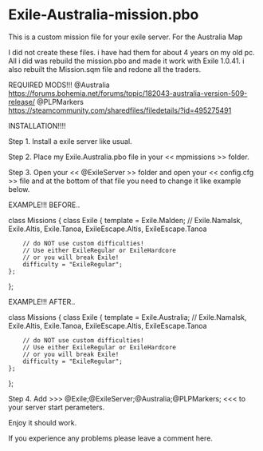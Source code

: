 # Exile-Australia-mission.pbo
This is a custom mission file for your exile server. For the Australia Map

I did not create these files. i have had them for about 4 years on my old pc.
All i did was rebuild the mission.pbo and made it work with Exile 1.0.41.
i also rebuilt the Mission.sqm file and redone all the traders.

REQUIRED MODS!!!
@Australia         https://forums.bohemia.net/forums/topic/182043-australia-version-509-release/
@PLPMarkers        https://steamcommunity.com/sharedfiles/filedetails/?id=495275491




INSTALLATION!!!!

Step 1.  Install a exile server like usual.

Step 2.  Place my Exile.Australia.pbo file in your << mpmissions >> folder.
  
Step 3.  Open your << @ExileServer >> folder and open your << config.cfg >> file and at the bottom of that file you need to change it like example below.

EXAMPLE!!! BEFORE..

class Missions
{
	class Exile
	{
		template = Exile.Malden;  // Exile.Namalsk, Exile.Altis, Exile.Tanoa, ExileEscape.Altis, ExileEscape.Tanoa

		// do NOT use custom difficulties!
		// Use either ExileRegular or ExileHardcore
		// or you will break Exile!
		difficulty = "ExileRegular";
	};
};

EXAMPLE!!! AFTER..

class Missions
{
	class Exile
	{
		template = Exile.Australia;  // Exile.Namalsk, Exile.Altis, Exile.Tanoa, ExileEscape.Altis, ExileEscape.Tanoa

		// do NOT use custom difficulties!
		// Use either ExileRegular or ExileHardcore
		// or you will break Exile!
		difficulty = "ExileRegular";
	};
};


Step 4.  Add >>> @Exile;@ExileServer;@Australia;@PLPMarkers; <<< to your server start perameters.

Enjoy it should work.

If you experience any problems please leave a comment here.

